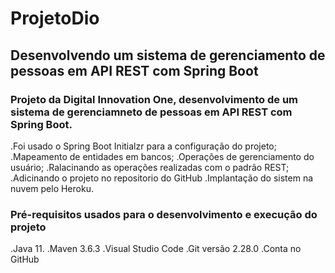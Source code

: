 # ProjetoDio
<h2> Desenvolvendo um sistema de gerenciamento de pessoas em API REST com Spring Boot</h2>
<h3>Projeto da Digital Innovation One, desenvolvimento de um sistema de gerenciamneto de pessoas
em API REST com Spring Boot.</h3
<h4>
.Foi usado o Spring Boot Initialzr para a configuração do projeto;
.Mapeamento de entidades em bancos;
.Operações de gerenciamento do usuário;
.Ralacinando as operações realizadas com o padrão REST;
.Adicinando o projeto no repositorio do GitHub
.Implantação do sistem na nuvem pelo Heroku.</h4>

<h3>Pré-requisitos usados para o desenvolvimento e execução do projeto</h3>
.Java 11.
.Maven 3.6.3
.Visual Studio Code
.Git versão 2.28.0 
.Conta no GitHub
